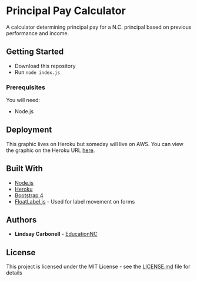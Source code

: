 # Principal Pay Calculator

A calculator determining principal pay for a N.C. principal based on previous performance and income.

## Getting Started

* Download this repository
* Run ``node index.js``

### Prerequisites

You will need:
* Node.js

## Deployment

This graphic lives on Heroku but someday will live on AWS. You can view the graphic on the Heroku URL [here](https://principal-pay.herokuapp.com/).

## Built With

* [Node.js](https://nodejs.org/en/)
* [Heroku](https://dashboard.heroku.com/)
* [Bootstrap 4](https://v4-alpha.getbootstrap.com/getting-started/download/)
* [FloatLabel.js](https://github.com/m10l/FloatLabel.js) - Used for label movement on forms

## Authors

* **Lindsay Carbonell** - [EducationNC](https://github.com/EducationNC)

## License

This project is licensed under the MIT License - see the [LICENSE.md](LICENSE.md) file for details
